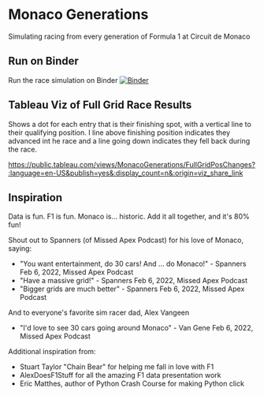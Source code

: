 # Monaco Generations
Simulating racing from every generation of Formula 1 at Circuit de Monaco 

## Run on Binder
Run the race simulation on Binder
[![Binder](https://mybinder.org/badge_logo.svg)](https://mybinder.org/v2/gh/adeilertson/monaco_generations/main?labpath=Monaco%20Generations%20Race%20Sim.ipynb)

## Tableau Viz of Full Grid Race Results 

Shows a dot for each entry that is their finishing spot, with a vertical line to their qualifying position. I line above finishing position indicates they advanced int he race and a line going down indicates they fell back during the race.  

https://public.tableau.com/views/MonacoGenerations/FullGridPosChanges?:language=en-US&publish=yes&:display_count=n&:origin=viz_share_link

## Inspiration

Data is fun. F1 is fun. Monaco is... historic. Add it all together, and it's 80% fun!

Shout out to Spanners (of Missed Apex Podcast) for his love of Monaco, saying:
- "You want entertainment, do 30 cars! And ... do Monaco!" - Spanners Feb 6, 2022, Missed Apex Podcast
- "Have a massive grid!" - Spanners Feb 6, 2022, Missed Apex Podcast
- "Bigger grids are much better" - Spanners Feb 6, 2022, Missed Apex Podcast

And to everyone's favorite sim racer dad, Alex Vangeen
- "I'd love to see 30 cars going around Monaco" - Van Gene Feb 6, 2022, Missed Apex Podcast

Additional inspiration from:
- Stuart Taylor "Chain Bear" for helping me fall in love with F1
- AlexDoesF1Stuff for all the amazing F1 data presentation work
- Eric Matthes, author of Python Crash Course for making Python click
